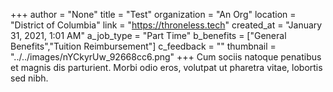 +++
author = "None"
title = "Test"
organization = "An Org"
location = "District of Columbia"
link = "https://throneless.tech"
created_at = "January 31, 2021, 1:01 AM"
a_job_type = "Part Time"
b_benefits = ["General Benefits","Tuition Reimbursement"]
c_feedback = ""
thumbnail = "../../images/nYCkyrUw_92668cc6.png"
+++
Cum sociis natoque penatibus et magnis dis parturient. Morbi odio eros, volutpat ut pharetra vitae, lobortis sed nibh.